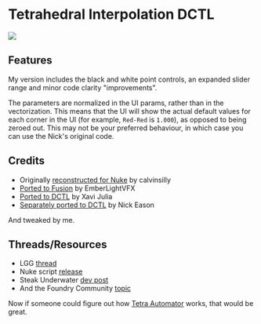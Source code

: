 # Tetrahedral Interpolation DCTL

![](https://i.postimg.cc/vHnFzzq7/tetra.png)

## Features

My version includes the black and white point controls, an expanded slider range and minor code clarity "improvements".

The parameters are normalized in the UI params, rather than in the vectorization. This means that the UI will show the actual default values for each corner in the UI (for example, `Red-Red` is `1.000`), as opposed to being zeroed out. This may not be your preferred behaviour, in which case you can use the Nick's original code.

## Credits

- Originally [reconstructed for Nuke](https://github.com/calvinsilly/Tetrahedral-Interpolation) by calvinsilly
- [Ported to Fusion](https://github.com/EmberLightVFX/Tetrahedral-Interpolation-for-Fusion) by EmberLightVFX
- [Ported to DCTL](https://github.com/xavijulez/Tetrahedral-Interpolation-DCTL) by Xavi Julia
- [Separately ported to DCTL](https://github.com/npeason/Tetra-DCTLOFX) by Nick Eason

And tweaked by me.

## Threads/Resources

- LGG [thread](https://liftgammagain.com/forum/index.php?threads/tetrahedral-interpolation.15364/#post-153503)
- Nuke script [release](https://old.reddit.com/r/cinematography/comments/k6ggq4/steve_yedlins_tetrahedral_script/)
- Steak Underwater [dev post](https://www.steakunderwater.com/wesuckless/viewtopic.php?t=4319)
- And the Foundry Community [topic](https://community.foundry.com/discuss/topic/154699/blinkscript-stuck-solving-missing-code-tetrahedral-interpolation)

Now if someone could figure out how [Tetra Automator](https://i.postimg.cc/C5F7qwQ6/tetra-automator.png) works, that would be great.
